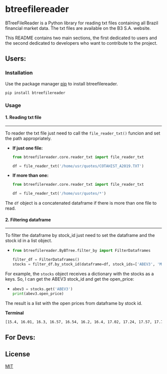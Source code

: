 # btreefilereader

BTreeFileReader is a Python library for reading txt files containing all Brazil financial market data. The txt files are available on the B3 S.A. website.

This README contains two main sections, the first dedicated to users and the second dedicated to developers who want to contribute to the project.


## Users:

### Installation

Use the package manager [pip](https://pip.pypa.io/en/stable/) to install btreefilereader.

```bash
pip install btreefilereader
```

### Usage

#### 1. Reading txt file
---

To reader the txt file just need to call the `file_reader_txt()` funcion and set the path appropriately.

  * **If just one file:**

    ```python
    from btreefilereader.core.reader_txt import file_reader_txt
    
    df = file_reader_txt('/home/usr/quotes/COTAHIST_A2019.TXT')
    ```
  
  * **If more than one:**
  
    ```python
    from btreefilereader.core.reader_txt import file_reader_txt
    
    df = file_reader_txt('/home/usr/quotes/*')
    ```
  
  The `df` object is a concatenated dataframe if there is more than one file to read.

#### 2. Filtering dataframe
---

To filter the dataframe by stock_id just need to set the dataframe and the stock id in a list object.

  *
    ```python
    from btreefilereader.ByBTree.filter_by import FilterDataframes
    
    filter_df = FilterDataframes()
    stocks = filter_df.by_stock_id(dataframe=df, stock_ids=['ABEV3', 'MODL11'])
    ```

For example, the `stocks` object receives a dictionary with the stocks as a keys. So, I can get the ABEV3 stock_id and get the open_price:

  *
    ```python
    abev3 = stocks.get('ABEV3')
    print(abev3.open_price)
    ```

The result is a list with the open prices from dataframe by stock id.

  **Terminal**
   ```bash
  [15.4, 16.01, 16.3, 16.57, 16.54, 16.2, 16.4, 17.02, 17.24, 17.57, 17.7, 17.68, 17.9, 17.93, 17.89, 17.6, 17.2, 17.1, 18.02, 17.97, 18.0, 17.54, 18.07, 18.38, 18.44, 18.19, 18.65, 18.25, 18.78, 18.86, 18.36, 18.58, 18.5, 18.19, 18.31, 18.24, 18.24, 18.3, 18.42, 18.43, 18.14, 17.14, 16.72, 16.37, 16.59, 16.69, 17.2, 16.98, 16.92, 16.66, 16.8, 17.27, 17.16, 16.89, 16.7, 16.65, 16.64, 16.8, 16.54, 16.87, 16.87, 17.0, 16.87, 16.95, 17.37, 17.44, 17.21, 17.7, 17.51, 17.06, 17.2, 17.38, 17.69, 17.2, 17.08, 17.56, 17.7, 17.63, 18.2, 18.3, 18.38, 18.26, 18.03, 17.7, 18.2, 17.8, 17.75, 17.5, 17.0, 17.06, 16.72, 16.5, 16.54, 16.59, 16.7, 17.17, 17.18, 17.26, 17.1, 17.29, 17.32, 17.22, 17.39, 17.6, 17.49, 17.39, 17.6, 17.7, 17.61, 17.68, 17.72, 17.7, 17.86, 17.61, 17.85, 18.05, 18.28, 18.44, 18.33, 18.19, 17.97, 18.16, 18.1, 17.8, 18.02, 18.95, 18.97, 19.04, 18.95, 19.07, 18.7, 18.4, 18.25, 18.14, 18.03, 18.23, 18.07, 18.0, 18.19, 19.0, 19.49, 19.8, 20.32, 20.31, 20.16, 20.41, 20.15, 20.17, 20.19, 20.05, 20.17, 19.77, 19.32, 19.3, 19.06, 18.92, 19.0, 19.05, 19.15, 18.92, 18.29, 18.46, 18.16, 18.01, 18.07, 18.62, 18.72, 18.34, 18.74, 18.9, 18.83, 18.79, 18.87, 18.9, 19.1, 19.35, 19.06, 19.03, 19.36, 19.48, 19.43, 19.24, 19.47, 19.25, 19.57, 19.56, 19.53, 19.3, 19.21, 18.8, 18.59, 19.21, 18.84, 18.7, 18.62, 18.54, 18.69, 18.72, 19.05, 18.94, 18.83, 18.6, 18.87, 18.75, 18.72, 17.9, 17.79, 17.53, 17.61, 17.47, 17.45, 17.35, 17.59, 17.6, 17.59, 17.45, 17.28, 17.4, 17.37, 17.37, 17.59, 17.61, 17.83, 18.02, 18.19, 18.11, 17.95, 17.96, 18.1, 18.05, 18.1, 18.0, 18.28, 18.21, 18.45, 18.39, 18.46, 18.47, 18.8, 19.02, 19.15, 18.96, 19.09, 18.62, 19.01, 18.96, 19.25, 19.2]
  ```

## For Devs:


## License

[MIT](https://choosealicense.com/licenses/mit/)
